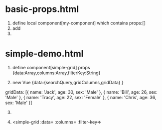 # basic-props.html

1. define local component[my-component] which contains props:[]
2. add <template id="myComponent"></template>
3. <my-component></my-component>


# simple-demo.html

1. define component[simple-grid]
   props {data:Array,columns:Array,filterKey:String}

2. new Vue {data:{searchQuery,gridColumns,gridData} }

  gridData: [{
  					name: 'Jack',
  					age: 30,
  					sex: 'Male'
  				}, {
  					name: 'Bill',
  					age: 26,
  					sex: 'Male'
  				}, {
  					name: 'Tracy',
  					age: 22,
  					sex: 'Female'
  				}, {
  					name: 'Chris',
  					age: 36,
  					sex: 'Male'
  				}]

3. <template id ="grid-template"></template>

4. <simple-grid :data= :columns= :filter-key=></simple-grid>



